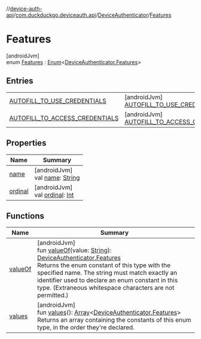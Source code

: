 //[device-auth-api](../../../../index.md)/[com.duckduckgo.deviceauth.api](../../index.md)/[DeviceAuthenticator](../index.md)/[Features](index.md)

# Features

[androidJvm]\
enum [Features](index.md) : [Enum](https://kotlinlang.org/api/latest/jvm/stdlib/kotlin/-enum/index.html)&lt;[DeviceAuthenticator.Features](index.md)&gt;

## Entries

| | |
|---|---|
| [AUTOFILL_TO_USE_CREDENTIALS](-a-u-t-o-f-i-l-l_-t-o_-u-s-e_-c-r-e-d-e-n-t-i-a-l-s/index.md) | [androidJvm]<br>[AUTOFILL_TO_USE_CREDENTIALS](-a-u-t-o-f-i-l-l_-t-o_-u-s-e_-c-r-e-d-e-n-t-i-a-l-s/index.md) |
| [AUTOFILL_TO_ACCESS_CREDENTIALS](-a-u-t-o-f-i-l-l_-t-o_-a-c-c-e-s-s_-c-r-e-d-e-n-t-i-a-l-s/index.md) | [androidJvm]<br>[AUTOFILL_TO_ACCESS_CREDENTIALS](-a-u-t-o-f-i-l-l_-t-o_-a-c-c-e-s-s_-c-r-e-d-e-n-t-i-a-l-s/index.md) |

## Properties

| Name | Summary |
|---|---|
| [name](-a-u-t-o-f-i-l-l_-t-o_-a-c-c-e-s-s_-c-r-e-d-e-n-t-i-a-l-s/index.md#-372974862%2FProperties%2F-1311363532) | [androidJvm]<br>val [name](-a-u-t-o-f-i-l-l_-t-o_-a-c-c-e-s-s_-c-r-e-d-e-n-t-i-a-l-s/index.md#-372974862%2FProperties%2F-1311363532): [String](https://kotlinlang.org/api/latest/jvm/stdlib/kotlin/-string/index.html) |
| [ordinal](-a-u-t-o-f-i-l-l_-t-o_-a-c-c-e-s-s_-c-r-e-d-e-n-t-i-a-l-s/index.md#-739389684%2FProperties%2F-1311363532) | [androidJvm]<br>val [ordinal](-a-u-t-o-f-i-l-l_-t-o_-a-c-c-e-s-s_-c-r-e-d-e-n-t-i-a-l-s/index.md#-739389684%2FProperties%2F-1311363532): [Int](https://kotlinlang.org/api/latest/jvm/stdlib/kotlin/-int/index.html) |

## Functions

| Name | Summary |
|---|---|
| [valueOf](value-of.md) | [androidJvm]<br>fun [valueOf](value-of.md)(value: [String](https://kotlinlang.org/api/latest/jvm/stdlib/kotlin/-string/index.html)): [DeviceAuthenticator.Features](index.md)<br>Returns the enum constant of this type with the specified name. The string must match exactly an identifier used to declare an enum constant in this type. (Extraneous whitespace characters are not permitted.) |
| [values](values.md) | [androidJvm]<br>fun [values](values.md)(): [Array](https://kotlinlang.org/api/latest/jvm/stdlib/kotlin/-array/index.html)&lt;[DeviceAuthenticator.Features](index.md)&gt;<br>Returns an array containing the constants of this enum type, in the order they're declared. |
